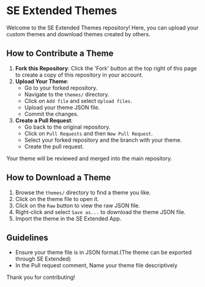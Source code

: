 # SE Extended Themes

Welcome to the SE Extended Themes repository! Here, you can upload your custom themes and download themes created by others.

## How to Contribute a Theme

1. **Fork this Repository**: Click the 'Fork' button at the top right of this page to create a copy of this repository in your account.
2. **Upload Your Theme**:
    - Go to your forked repository.
    - Navigate to the `themes/` directory.
    - Click on `Add file` and select `Upload files`.
    - Upload your theme JSON file.
    - Commit the changes.
3. **Create a Pull Request**:
    - Go back to the original repository.
    - Click on `Pull Requests` and then `New Pull Request`.
    - Select your forked repository and the branch with your theme.
    - Create the pull request.

Your theme will be reviewed and merged into the main repository.

## How to Download a Theme

1. Browse the `themes/` directory to find a theme you like.
2. Click on the theme file to open it.
3. Click on the `Raw` button to view the raw JSON file.
5. Right-click and select `Save as...` to download the theme JSON file.
6. Import the theme in the SE Extended App.

## Guidelines

- Ensure your theme file is in JSON format.(The theme can be exported through SE Extended)
- In the Pull request comment, Name your theme file descriptively

Thank you for contributing!
